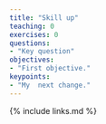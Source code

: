 ```yaml
---
title: "Skill up"
teaching: 0
exercises: 0
questions:
- "Key question"
objectives:
- "First objective."
keypoints:
- "My  next change."
---
```


{% include links.md %}
